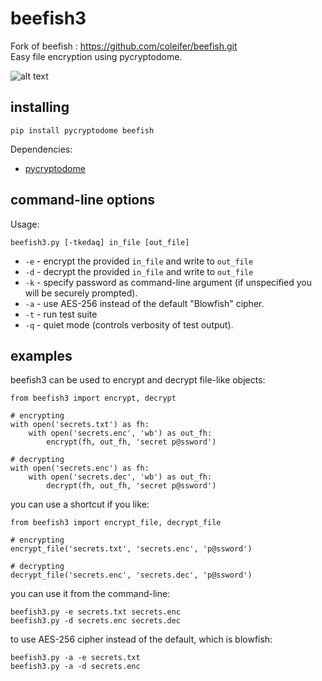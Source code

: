 beefish3
=======

Fork of beefish : https://github.com/coleifer/beefish.git
<br>
Easy file encryption using pycryptodome.

![alt text](http://media.charlesleifer.com/blog/photos/beefish.jpg) 


installing
----------

    pip install pycryptodome beefish

Dependencies:
* [pycryptodome](https://www.pycryptodome.org/)


command-line options
--------------------

Usage:

    beefish3.py [-tkedaq] in_file [out_file]

* ``-e`` - encrypt the provided ``in_file`` and write to ``out_file``
* ``-d`` - decrypt the provided ``in_file`` and write to ``out_file``
* ``-k`` - specify password as command-line argument (if unspecified you will
  be securely prompted).
* ``-a`` - use AES-256 instead of the default "Blowfish" cipher.
* ``-t`` - run test suite
* ``-q`` - quiet mode (controls verbosity of test output).


examples
--------

beefish3 can be used to encrypt and decrypt file-like objects:

    from beefish3 import encrypt, decrypt

    # encrypting
    with open('secrets.txt') as fh:
        with open('secrets.enc', 'wb') as out_fh:
            encrypt(fh, out_fh, 'secret p@ssword')

    # decrypting
    with open('secrets.enc') as fh:
        with open('secrets.dec', 'wb') as out_fh:
            decrypt(fh, out_fh, 'secret p@ssword')

you can use a shortcut if you like:

    from beefish3 import encrypt_file, decrypt_file

    # encrypting
    encrypt_file('secrets.txt', 'secrets.enc', 'p@ssword')

    # decrypting
    decrypt_file('secrets.enc', 'secrets.dec', 'p@ssword')


you can use it from the command-line:

    beefish3.py -e secrets.txt secrets.enc
    beefish3.py -d secrets.enc secrets.dec

to use AES-256 cipher instead of the default, which is blowfish:

    beefish3.py -a -e secrets.txt
    beefish3.py -a -d secrets.enc

